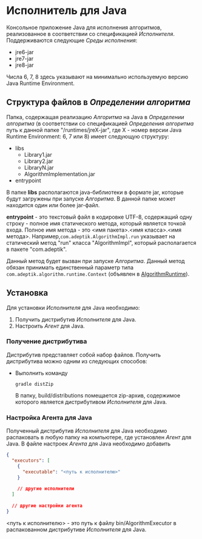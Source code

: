 # Исполнитель для Java

Консольное приложение Java для исполнения алгоритмов, реализованное в соответствии со спецификацией *Исполнителя*.
Поддерживаются следующие *Среды исполнения*:

  * jre6-jar
  * jre7-jar
  * jre8-jar

Числа 6, 7, 8 здесь указывают на минимально используемую версию Java Runtime Environment.
  
## Структура файлов в *Определении алгоритма*

Папка, содержащая реализацию *Алгоритма* на Java в *Определении алгоритма* (в соответствии со спецификацией *Определения алгоритма* путь к данной папке "/runtimes/jreX-jar", где X - номер версии Java Runtime Environment: 6, 7 или 8) имеет следующую структуру:

  * libs
    * Library1.jar
    * Library2.jar
    * LibraryN.jar
    * AlgorithmImplementation.jar
  * entrypoint
  
В папке **libs** располагаются java-библиотеки в формате jar, которые будут загружены при запуске *Алгоритма*. В данной папке может находится один или более jar-файл.
  
**entrypoint** - это текстовый файл в кодировке UTF-8, содержащий одну строку - полное имя статического метода, который является точкой входа.
Полное имя метода - это <имя пакета>.<имя класса>.<имя метода>. Например,`com.adeptik.AlgorithmImpl.run` указывает на статический метод "run" класса "AlgorithmImpl", который располагается в пакете "com.adeptik". 

Данный метод будет вызван при запуске *Алгоритма*.
Данный метод обязан принимать единственный параметр типа `com.adeptik.algorithm.runtime.Context` (объявлен в [AlgorithmRuntime](../AlgorithmRuntime/README.md)).

## Установка

Для установки *Исполнителя* для Java необходимо:

  1. Получить дистрибутив *Исполнителя* для Java.
  2. Настроить *Агент* для Java.
  
### Получение дистрибутива

Дистрибутив представляет собой набор файлов. Получить дистрибутива можно одним из следующих способов:

  * Выполнить команду
   
        gradle distZip
        
    В папку, build/distributions помещается zip-архив, содержимое которого является дистрибутивом *Исполнителя* для Java.    
    
### Настройка Агента для Java

Полученный дистрибутив *Исполнителя* для Java необходимо распаковать в любую папку на компьютере, где установлен *Агент* для Java.
В файле настроек *Агента* для Java необходимо добавить

```json
{
  "executors": [
    {
      "executable": "<путь к исполнителю>"
    }
    
    // другие исполнители
  ]
  
  // другие настройки агента
}
```

<путь к исполнителю> - это путь к файлу bin/AlgorithmExecutor в распакованном дистрибутиве *Исполнителя* для Java.